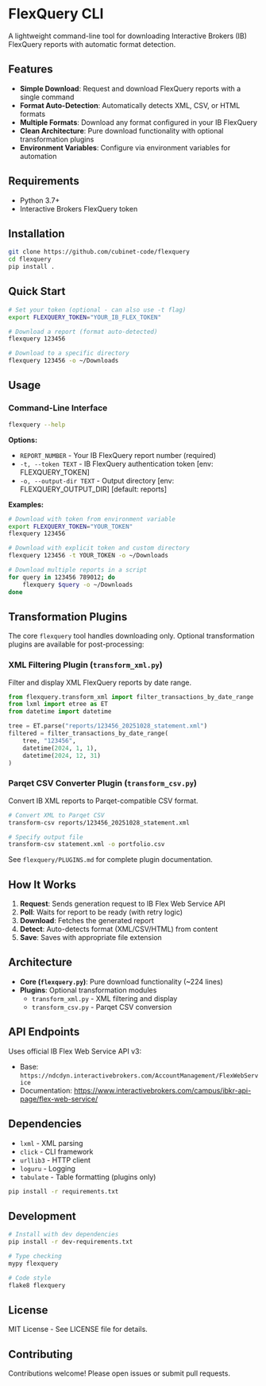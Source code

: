 # FlexQuery CLI

A lightweight command-line tool for downloading Interactive Brokers (IB) FlexQuery reports with automatic format detection.

## Features

- **Simple Download**: Request and download FlexQuery reports with a single command
- **Format Auto-Detection**: Automatically detects XML, CSV, or HTML formats
- **Multiple Formats**: Download any format configured in your IB FlexQuery
- **Clean Architecture**: Pure download functionality with optional transformation plugins
- **Environment Variables**: Configure via environment variables for automation

## Requirements

- Python 3.7+
- Interactive Brokers FlexQuery token

## Installation

```bash
git clone https://github.com/cubinet-code/flexquery
cd flexquery
pip install .
```

## Quick Start

```bash
# Set your token (optional - can also use -t flag)
export FLEXQUERY_TOKEN="YOUR_IB_FLEX_TOKEN"

# Download a report (format auto-detected)
flexquery 123456

# Download to a specific directory
flexquery 123456 -o ~/Downloads
```

## Usage

### Command-Line Interface

```bash
flexquery --help
```

**Options:**

- `REPORT_NUMBER` - Your IB FlexQuery report number (required)
- `-t, --token TEXT` - IB FlexQuery authentication token [env: FLEXQUERY_TOKEN]
- `-o, --output-dir TEXT` - Output directory [env: FLEXQUERY_OUTPUT_DIR] [default: reports]

**Examples:**

```bash
# Download with token from environment variable
export FLEXQUERY_TOKEN="YOUR_TOKEN"
flexquery 123456

# Download with explicit token and custom directory
flexquery 123456 -t YOUR_TOKEN -o ~/Downloads

# Download multiple reports in a script
for query in 123456 789012; do
    flexquery $query -o ~/Downloads
done
```

## Transformation Plugins

The core `flexquery` tool handles downloading only. Optional transformation plugins are available for post-processing:

### XML Filtering Plugin (`transform_xml.py`)

Filter and display XML FlexQuery reports by date range.

```python
from flexquery.transform_xml import filter_transactions_by_date_range
from lxml import etree as ET
from datetime import datetime

tree = ET.parse("reports/123456_20251028_statement.xml")
filtered = filter_transactions_by_date_range(
    tree, "123456",
    datetime(2024, 1, 1),
    datetime(2024, 12, 31)
)
```

### Parqet CSV Converter Plugin (`transform_csv.py`)

Convert IB XML reports to Parqet-compatible CSV format.

```bash
# Convert XML to Parqet CSV
transform-csv reports/123456_20251028_statement.xml

# Specify output file
transform-csv statement.xml -o portfolio.csv
```

See `flexquery/PLUGINS.md` for complete plugin documentation.

## How It Works

1. **Request**: Sends generation request to IB Flex Web Service API
2. **Poll**: Waits for report to be ready (with retry logic)
3. **Download**: Fetches the generated report
4. **Detect**: Auto-detects format (XML/CSV/HTML) from content
5. **Save**: Saves with appropriate file extension

## Architecture

- **Core (`flexquery.py`)**: Pure download functionality (~224 lines)
- **Plugins**: Optional transformation modules
  - `transform_xml.py` - XML filtering and display
  - `transform_csv.py` - Parqet CSV conversion

## API Endpoints

Uses official IB Flex Web Service API v3:

- Base: `https://ndcdyn.interactivebrokers.com/AccountManagement/FlexWebService`
- Documentation: https://www.interactivebrokers.com/campus/ibkr-api-page/flex-web-service/

## Dependencies

- `lxml` - XML parsing
- `click` - CLI framework
- `urllib3` - HTTP client
- `loguru` - Logging
- `tabulate` - Table formatting (plugins only)

```bash
pip install -r requirements.txt
```

## Development

```bash
# Install with dev dependencies
pip install -r dev-requirements.txt

# Type checking
mypy flexquery

# Code style
flake8 flexquery
```

## License

MIT License - See LICENSE file for details.

## Contributing

Contributions welcome! Please open issues or submit pull requests.
